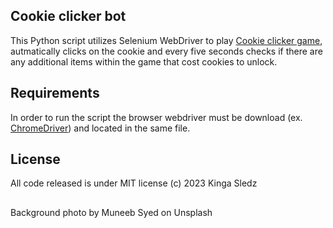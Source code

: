 ## Cookie clicker bot

This Python script utilizes Selenium WebDriver to play [Cookie clicker game](http://orteil.dashnet.org/experiments/cookie/), 
autmatically clicks on the cookie and every five seconds checks if there are any additional items within the game that cost cookies to unlock.

## Requirements
In order to run the script the browser webdriver must be download (ex. [ChromeDriver](https://chromedriver.chromium.org/downloads)) and located in the same file. 

## License
All code released is under MIT license (c) 2023 Kinga Sledz
## 
Background photo by Muneeb Syed on Unsplash
